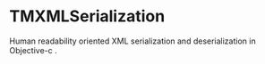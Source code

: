 TMXMLSerialization
==================

Human readability oriented XML serialization and deserialization in Objective-c  .
